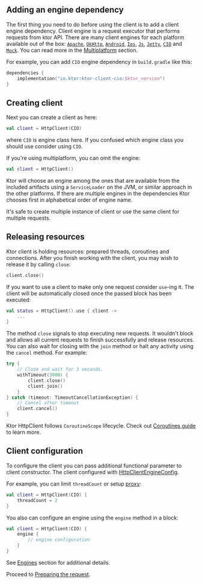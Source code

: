 [//]: # (title: Client)

<include src="lib.md" include-id="outdated_warning"/>

## Adding an engine dependency

The first thing you need to do before using the client is to add a client engine dependency. Client engine is a request executor that performs requests from ktor API. There are many client engines for each platform available out of the box: [`Apache`](http-client_engines.md#apache),
[`OkHttp`](http-client_engines.md#okhttp),
[`Android`](http-client_engines.md#android),
[`Ios`](http-client_engines.md#ios),
[`Js`](http-client_engines.md#js-javascript),
[`Jetty`](http-client_engines.md#jetty),
[`CIO`](http-client_engines.md#cio) and [`Mock`](http-client_engines.md#mock). You can read more in the [Multiplatform](http-client_multiplatform.md) section.

For example, you can add `CIO` engine dependency in `build.gradle` like this:

```kotlin
dependencies {
    implementation("io.ktor:ktor-client-cio:$ktor_version")
}
```

## Creating client

Next you can create a client as here:

```kotlin
val client = HttpClient(CIO)
```

where `CIO` is engine class here. If you confused which engine class you should use consider using `CIO`.

If you're using multiplatform, you can omit the engine:

```kotlin
val client = HttpClient()
```

Ktor will choose an engine among the ones that are available from the included artifacts using a `ServiceLoader` on the JVM, or similar approach in the other platforms. If there are multiple engines in the dependencies Ktor chooses first in alphabetical order of engine name.

It's safe to create multiple instance of client or use the same client for multiple requests.

## Releasing resources

Ktor client is holding resources: prepared threads, coroutines and connections. After you finish working with the client, you may wish to release it by calling `close`:

```kotlin
client.close()
```

If you want to use a client to make only one request consider `use`-ing it. The client will be automatically closed once the passed block has been executed:

```kotlin
val status = HttpClient().use { client ->
    ...
}
```

The method `close` signals to stop executing new requests. It wouldn't block and allows all current requests to finish successfully and release resources. You can also wait for closing with the `join` method or halt any activity using the `cancel` method. For example:

```kotlin
try {
    // Close and wait for 3 seconds.
    withTimeout(3000) {
        client.close()
        client.join()
    }
} catch (timeout: TimeoutCancellationException) {
    // Cancel after timeout
    client.cancel()
}
```

Ktor HttpClient follows `CoroutineScope` lifecycle. Check out [Coroutines guide](https://kotlin.github.io/kotlinx.coroutines/kotlinx-coroutines-core/kotlinx.coroutines/-coroutine-scope/) to learn more.

## Client configuration

To configure the client you can pass additional functional parameter to client constructor. The client configured with [HttpClientEngineConfig](https://api.ktor.io/%ktor_version%/io.ktor.client.engine/-http-client-engine-config/index.html).

For example, you can limit `threadCount` or setup [proxy](proxy.md):

```kotlin
val client = HttpClient(CIO) {
    threadCount = 2
}
```

You also can configure an engine using the `engine` method in a block:

```kotlin
val client = HttpClient(CIO) {
    engine {
        // engine configuration
    }
}
```

See [Engines](http-client_engines.md) section for additional details.

Proceed to [Preparing the request](request.md).
